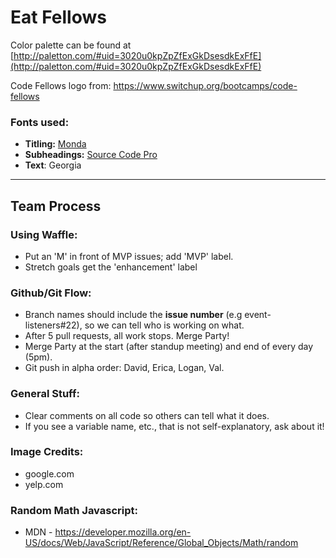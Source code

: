 # Eat Fellows

Color palette can be found at [http://paletton.com/#uid=3020u0kpZpZfExGkDsesdkExFfE](http://paletton.com/#uid=3020u0kpZpZfExGkDsesdkExFfE)

Code Fellows logo from: https://www.switchup.org/bootcamps/code-fellows

### Fonts used:

* **Titling:** [Monda](https://fonts.google.com/specimen/Monda?selection.family=Monda:400,700&query=Monda)
* **Subheadings:** [Source Code Pro](https://fonts.google.com/specimen/Source+Code+Pro?query=source+code+pro)
* **Text**: Georgia

---

## Team Process ##

### Using Waffle:

* Put an 'M' in front of MVP issues; add 'MVP' label.
* Stretch goals get the 'enhancement' label

### Github/Git Flow:

* Branch names should include  the **issue number** (e.g event-listeners#22), so we can tell who is working on what.
* After 5 pull requests, all work stops. Merge Party!
* Merge Party at the start (after standup meeting) and end of every day (5pm).
* Git push in alpha order: David, Erica, Logan, Val.

### General Stuff:

* Clear comments on all code so others can tell what it does.
* If you see a variable name, etc., that is not self-explanatory, ask about it!


### Image Credits:

* google.com
* yelp.com

### Random Math Javascript:

* MDN - https://developer.mozilla.org/en-US/docs/Web/JavaScript/Reference/Global_Objects/Math/random